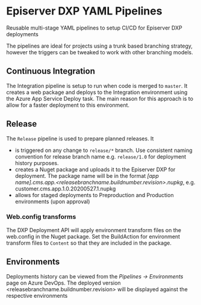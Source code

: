 # Episerver DXP YAML Pipelines
Reusable multi-stage YAML pipelines to setup CI/CD for Episerver DXP deployments

The pipelines are ideal for projects using a trunk based branching strategy, however the triggers can be tweaked to work with other branching models.

## Continuous Integration

The Integration pipeline is setup to run when code is merged to `master`. It creates a web package and deploys to the Integration environment using the Azure App Service Deploy task. The main reason for this approach is to allow for a faster deployment to this environment.

## Release

The `Release` pipeline is used to prepare planned releases. It 
- is triggered on any change to `release/*` branch. Use consistent naming convention for release branch name e.g. `release/1.0` for deployment history purposes.
- creates a Nuget package and uploads it to the Episerver DXP for deployment. The package name will be in the format _[app name].cms.app.<releasebranchname.buildnumber.revision>.nupkg_, e.g. customer.cms.app.1.0.20200527.1.nupkg
- allows for staged deployments to Preproduction and Production environments (upon approval) 

### Web.config transforms

The DXP Deployment API will apply environment transform files on the web.config in the Nuget package. Set the BuildAction for environment transform files to `Content` so that they are included in the package.

## Environments

Deployments history can be viewed from the _Pipelines -> Environments_ page on Azure DevOps. The deployed version <releasebranchname.buildnumber.revision> will be displayed against the respective environments

